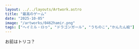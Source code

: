 ```yaml
---
layout: ../../layouts/Artwork.astro
title: "最高のゲーム"
date: "2025-10-05"
image: "/artworks/0462hamir.png"
tags: ["ヘイミル・ロゥ", "ドラゴンガール", "うちのこ","かんたん絵"]
---
```


お前はトリコ？